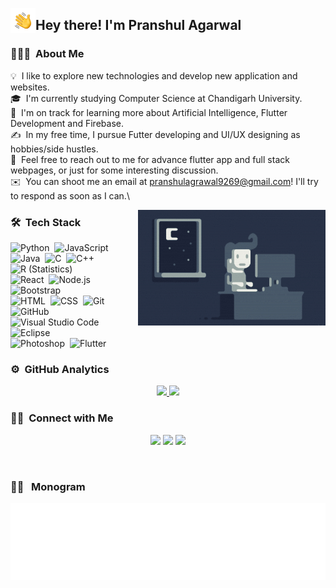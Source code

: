 <img alt="Night Coding" src="./assets/Hand%20Wave.gif" width='40' align="left"/><h2>Hey there! I'm Pranshul Agarwal</h2>

### 👨🏻‍💻 &nbsp;About Me

💡 &nbsp;I like to explore new technologies and develop new application and websites.\
🎓 &nbsp;I'm currently studying Computer Science at Chandigarh University.\
🌱 &nbsp;I'm on track for learning more about Artificial Intelligence, Flutter Development and Firebase.\
✍️ &nbsp;In my free time, I pursue Futter developing and UI/UX designing as hobbies/side hustles.\
💬 &nbsp;Feel free to reach out to me for advance flutter app and full stack webpages, or just for some interesting discussion.\
✉️ &nbsp;You can shoot me an email at pranshulagrawal9269@gmail.com! I'll try to respond as soon as I can.\

<img alt="Night Coding" src="./assets/Night-Coding.gif" align="right"/>

### 🛠 &nbsp;Tech Stack

![Python](https://img.shields.io/badge/-Python-05122A?style=flat&logo=python)&nbsp;
![JavaScript](https://img.shields.io/badge/-JavaScript-05122A?style=flat&logo=javascript)&nbsp;
![Java](https://img.shields.io/badge/-Java-05122A?style=flat&logo=Java&logoColor=FFA518)&nbsp;
![C](https://img.shields.io/badge/-C-05122A?style=flat&logo=C&logoColor=A8B9CC)&nbsp;
![C++](https://img.shields.io/badge/-C++-05122A?style=flat&logo=C%2B%2B&logoColor=00599C)&nbsp;
![R (Statistics)](https://img.shields.io/badge/-R-05122A?style=flat&logo=R&logoColor=276DC3)\
![React](https://img.shields.io/badge/-React-05122A?style=flat&logo=react)&nbsp;
![Node.js](https://img.shields.io/badge/-Node.js-05122A?style=flat&logo=node.js)&nbsp;
![Bootstrap](https://img.shields.io/badge/-Bootstrap-05122A?style=flat&logo=bootstrap&logoColor=563D7C)\
![HTML](https://img.shields.io/badge/-HTML-05122A?style=flat&logo=HTML5)&nbsp;
![CSS](https://img.shields.io/badge/-CSS-05122A?style=flat&logo=CSS3&logoColor=1572B6)&nbsp;
![Git](https://img.shields.io/badge/-Git-05122A?style=flat&logo=git)&nbsp;
![GitHub](https://img.shields.io/badge/-GitHub-05122A?style=flat&logo=github)&nbsp;
![Visual Studio Code](https://img.shields.io/badge/-Visual%20Studio%20Code-05122A?style=flat&logo=visual-studio-code&logoColor=007ACC)&nbsp;
![Eclipse](https://img.shields.io/badge/-Eclipse-05122A?style=flat&logo=eclipse-ide&logoColor=2C2255)\
![Photoshop](https://img.shields.io/badge/-Photoshop-05122A?style=flat&logo=adobe-photoshop)&nbsp;
![Flutter](https://img.shields.io/badge/-Flutter-05122A?style=flat&logo=flutter)&nbsp;

### ⚙️ &nbsp;GitHub Analytics

<p align="center">
<a href="https://github.com/pranshulagrawal">
  <img height="180em" src="https://github-readme-stats-eight-theta.vercel.app/api?username=pranshulagrawal&show_icons=true&theme=algolia&include_all_commits=true&count_private=true"/>
  <img height="180em" src="https://github-readme-stats-eight-theta.vercel.app/api/top-langs/?username=pranshulagrawal&layout=compact&langs_count=8&theme=algolia"/>
</a>
</p>

### 🤝🏻 &nbsp;Connect with Me

<p align="center">
<a href="https://www.linkedin.com/in/pranshul-agrawal-84032a19a/"><img src="https://img.shields.io/badge/-Pranshul%20Agrawal%20-0077B5?style=flat&logo=Linkedin&logoColor=white"/></a>
<a href="mailto:pranshulagrawal9269@gmail.com"><img src="https://img.shields.io/badge/-Pranshulagrawal9269@gmail.com-D14836?style=flat&logo=Gmail&logoColor=white"/></a>
<a href="https://instagram.com/pranshulagrawal"><img src="https://img.shields.io/badge/-@pranshulagrawal-E4405F?style=flat&logo=Instagram&logoColor=white"/></a>
</p>
<br>

### 🤝🏻 &nbsp; Monogram

<p align="center">
  <img src="./assets/signature60cc76ce58234.gif" />
</p>
